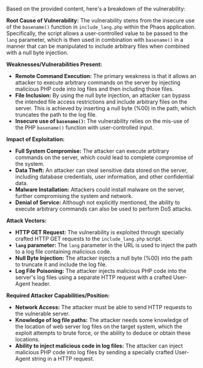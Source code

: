 Based on the provided content, here's a breakdown of the vulnerability:

**Root Cause of Vulnerability:**
The vulnerability stems from the insecure use of the `basename()` function in `include_lang.php` within the Phaos application. Specifically, the script allows a user-controlled value to be passed to the `lang` parameter, which is then used in combination with `basename()` in a manner that can be manipulated to include arbitrary files when combined with a null byte injection.

**Weaknesses/Vulnerabilities Present:**
*   **Remote Command Execution:** The primary weakness is that it allows an attacker to execute arbitrary commands on the server by injecting malicious PHP code into log files and then including those files.
*   **File Inclusion:** By using the null byte injection, an attacker can bypass the intended file access restrictions and include arbitrary files on the server. This is achieved by inserting a null byte (%00) in the path, which truncates the path to the log file.
*   **Insecure use of `basename()`:** The vulnerability relies on the mis-use of the PHP `basename()` function with user-controlled input.

**Impact of Exploitation:**
*   **Full System Compromise:** The attacker can execute arbitrary commands on the server, which could lead to complete compromise of the system.
*   **Data Theft:** An attacker can steal sensitive data stored on the server, including database credentials, user information, and other confidential data.
*   **Malware Installation:** Attackers could install malware on the server, further compromising the system and network.
*   **Denial of Service:** Although not explicitly mentioned, the ability to execute arbitrary commands can also be used to perform DoS attacks.

**Attack Vectors:**
*   **HTTP GET Request:** The vulnerability is exploited through specially crafted HTTP GET requests to the `include_lang.php` script.
*   **`lang` parameter:** The `lang` parameter in the URL is used to inject the path to a log file containing malicious code.
*   **Null Byte Injection:** The attacker injects a null byte (%00) into the path to truncate it and include the log file.
*   **Log File Poisoning:** The attacker injects malicious PHP code into the server's log files using a separate HTTP request with a crafted User-Agent header.

**Required Attacker Capabilities/Position:**
*   **Network Access:** The attacker must be able to send HTTP requests to the vulnerable server.
*   **Knowledge of log file paths:** The attacker needs some knowledge of the location of web server log files on the target system, which the exploit attempts to brute force, or the ability to deduce or obtain these locations.
*   **Ability to inject malicious code in log files:** The attacker can inject malicious PHP code into log files by sending a specially crafted User-Agent string in a HTTP request.